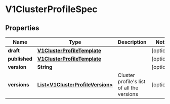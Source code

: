 # V1ClusterProfileSpec

## Properties
Name | Type | Description | Notes
------------ | ------------- | ------------- | -------------
**draft** | [**V1ClusterProfileTemplate**](V1ClusterProfileTemplate.md) |  |  [optional]
**published** | [**V1ClusterProfileTemplate**](V1ClusterProfileTemplate.md) |  |  [optional]
**version** | **String** |  |  [optional]
**versions** | [**List&lt;V1ClusterProfileVersion&gt;**](V1ClusterProfileVersion.md) | Cluster profile&#x27;s list of all the versions |  [optional]
